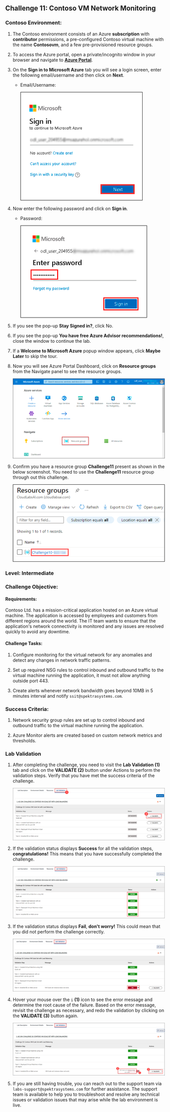## Challenge 11: Contoso VM Network Monitoring

### **Contoso Environment:** 

1. The Contoso environment consists of an Azure **subscription** with **contributor** permissions, a pre-configured Contoso virtual machine with the name **Contosovm<inject key="DeploymentID" enableCopy="false"/>**, and a few pre-provisioned resource groups.

1. To access the Azure portal, open a private/incognito window in your browser and navigate to **[Azure Portal](https://portal.azure.com)**.

1. On the **Sign in to Microsoft Azure** tab you will see a login screen, enter the following email/username and then click on **Next**. 
   * Email/Username: <inject key="AzureAdUserEmail"></inject>
   
     ![](media/email1.png "Enter Email")
     
1. Now enter the following password and click on **Sign in**.
   * Password: <inject key="AzureAdUserPassword"></inject>
   
     ![](media/password2.png "Enter Password")
     
1. If you see the pop-up **Stay Signed in?**, click No.

1. If you see the pop-up **You have free Azure Advisor recommendations!**, close the window to continue the lab.

1. If a **Welcome to Microsoft Azure** popup window appears, click **Maybe Later** to skip the tour.
   
1. Now you will see Azure Portal Dashboard, click on **Resource groups** from the Navigate panel to see the resource groups.

    ![](media/select-rg.png "Resource groups")
   
1. Confirm you have a resource group **Challenge11** present as shown in the below screenshot. You need to use the **Challenge11** resource group through out this challenge.

    ![](media/Challenge10-rg.png "Resource groups")

### **Level:** Intermediate 

### **Challenge Objective:**

#### Requirements:

Contoso Ltd. has a mission-critical application hosted on an Azure virtual machine. The application is accessed by employees and customers from different regions around the world. The IT team wants to ensure that the application's network connectivity is monitored and any issues are resolved quickly to avoid any downtime.

#### Challenge Tasks:

1. Configure monitoring for the virtual network for any anomalies and detect any changes in network traffic patterns.

1. Set up required NSG rules to control inbound and outbound traffic to the virtual machine running the application, it must not allow anything outside port 443.

1. Create alerts whenever network bandwidth goes beyond 10MB in 5 minutes interval and notify `ssit@spektrasystems.com`.

### Success Criteria:

1. Network security group rules are set up to control inbound and outbound traffic to the virtual machine running the application.

1. Azure Monitor alerts are created based on custom network metrics and thresholds.

### Lab Validation

1. After completing the challenge, you need to visit the **Lab Validation (1)** tab and click on the **VALIDATE (2)** button under Actions to perform the validation steps. Verify that you have met the success criteria of the challenge. 

    ![](media/Challenge10-v1.png "Validation")

1. If the validation status displays **Success** for all the validation steps, **congratulations!** This means that you have successfully completed the challenge. 

     ![](media/Challenge10-v2.png "Validation")
     
1. If the validation status displays **Fail**, **don't worry!** This could mean that you did not perform the challenge correctly.

     ![](media/Challenge10-v3.png "Validation")

1. Hover your mouse over the `i` **(1)** icon to see the error message and determine the root cause of the failure. Based on the error message, revisit the challenge as necessary, and redo the validation by clicking on the **VALIDATE (3)** button again.
      
     ![](media/Challenge10-v4.png "Validation") 

1. If you are still having trouble, you can reach out to the support team via `labs-support@spektrasystems.com` for further assistance. The support team is available to help you to troubleshoot and resolve any technical issues or validation issues that may arise while the lab environment is live.
